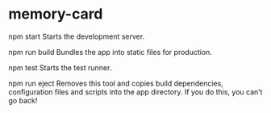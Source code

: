 # memory-card
npm start
    Starts the development server.

npm run build
    Bundles the app into static files for production.

npm test
    Starts the test runner.

npm run eject
    Removes this tool and copies build dependencies, configuration files
    and scripts into the app directory. If you do this, you can’t go back!